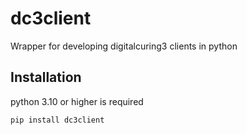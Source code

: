 # dc3client

Wrapper for developing digitalcuring3 clients in python

## Installation

python 3.10 or higher is required
```bash
pip install dc3client
```